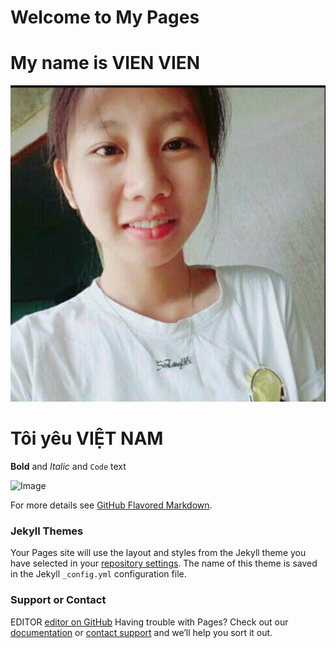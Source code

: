 # Welcome to My Pages
# My name is VIEN VIEN

![Image](/ANHMOI.jpg)
# Tôi yêu VIỆT NAM








**Bold** and _Italic_ and `Code` text

![Image](https://hinhanhdephd.com/wp-content/uploads/2015/12/hinh-anh-dep-girl-xinh-hinh-nen-dep-gai-xinh.jpg)


For more details see [GitHub Flavored Markdown](https://guides.github.com/features/mastering-markdown/).

### Jekyll Themes

Your Pages site will use the layout and styles from the Jekyll theme you have selected in your [repository settings](https://github.com/99vienvien99/loveyou.github.io/settings). The name of this theme is saved in the Jekyll `_config.yml` configuration file.

### Support or Contact
EDITOR [editor on GitHub](https://github.com/99vienvien99/loveyou.github.io/edit/master/README.md) 
Having trouble with Pages? Check out our [documentation](https://help.github.com/categories/github-pages-basics/) or [contact support](https://github.com/contact) and we’ll help you sort it out.
